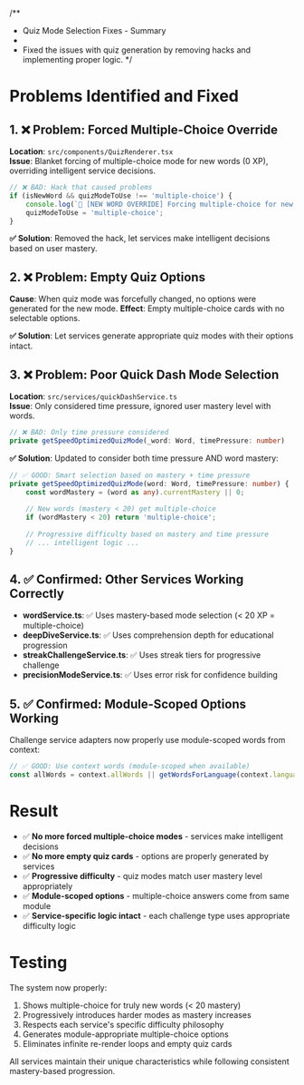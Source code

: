 /**
 * Quiz Mode Selection Fixes - Summary
 * 
 * Fixed the issues with quiz generation by removing hacks and implementing proper logic.
 */

# Problems Identified and Fixed

## 1. ❌ Problem: Forced Multiple-Choice Override
**Location**: `src/components/QuizRenderer.tsx`  
**Issue**: Blanket forcing of multiple-choice mode for new words (0 XP), overriding intelligent service decisions.

```typescript
// ❌ BAD: Hack that caused problems
if (isNewWord && quizModeToUse !== 'multiple-choice') {
    console.log(`🎯 [NEW WORD OVERRIDE] Forcing multiple-choice for new word "${wordToUse.term}" (was: ${quizModeToUse})`);
    quizModeToUse = 'multiple-choice';
}
```

**✅ Solution**: Removed the hack, let services make intelligent decisions based on user mastery.

## 2. ❌ Problem: Empty Quiz Options
**Cause**: When quiz mode was forcefully changed, no options were generated for the new mode.
**Effect**: Empty multiple-choice cards with no selectable options.

**✅ Solution**: Let services generate appropriate quiz modes with their options intact.

## 3. ❌ Problem: Poor Quick Dash Mode Selection  
**Location**: `src/services/quickDashService.ts`  
**Issue**: Only considered time pressure, ignored user mastery level with words.

```typescript
// ❌ BAD: Only time pressure considered
private getSpeedOptimizedQuizMode(_word: Word, timePressure: number)
```

**✅ Solution**: Updated to consider both time pressure AND word mastery:

```typescript
// ✅ GOOD: Smart selection based on mastery + time pressure
private getSpeedOptimizedQuizMode(word: Word, timePressure: number) {
    const wordMastery = (word as any).currentMastery || 0;
    
    // New words (mastery < 20) get multiple-choice
    if (wordMastery < 20) return 'multiple-choice';
    
    // Progressive difficulty based on mastery and time pressure
    // ... intelligent logic ...
}
```

## 4. ✅ Confirmed: Other Services Working Correctly

- **wordService.ts**: ✅ Uses mastery-based mode selection (< 20 XP = multiple-choice)
- **deepDiveService.ts**: ✅ Uses comprehension depth for educational progression  
- **streakChallengeService.ts**: ✅ Uses streak tiers for progressive challenge
- **precisionModeService.ts**: ✅ Uses error risk for confidence building

## 5. ✅ Confirmed: Module-Scoped Options Working

Challenge service adapters now properly use module-scoped words from context:

```typescript
// ✅ GOOD: Use context words (module-scoped when available)
const allWords = context.allWords || getWordsForLanguage(context.languageCode) || [];
```

# Result

- ✅ **No more forced multiple-choice modes** - services make intelligent decisions
- ✅ **No more empty quiz cards** - options are properly generated by services  
- ✅ **Progressive difficulty** - quiz modes match user mastery level appropriately
- ✅ **Module-scoped options** - multiple-choice answers come from same module
- ✅ **Service-specific logic intact** - each challenge type uses appropriate difficulty logic

# Testing

The system now properly:
1. Shows multiple-choice for truly new words (< 20 mastery)
2. Progressively introduces harder modes as mastery increases
3. Respects each service's specific difficulty philosophy
4. Generates module-appropriate multiple-choice options
5. Eliminates infinite re-render loops and empty quiz cards

All services maintain their unique characteristics while following consistent mastery-based progression.